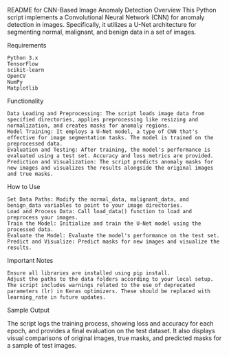 README for CNN-Based Image Anomaly Detection
Overview
This Python script implements a Convolutional Neural Network (CNN) for anomaly detection in images.
Specifically, it utilizes a U-Net architecture for segmenting normal, malignant, and benign data in a set of images.

Requirements

    Python 3.x
    TensorFlow
    scikit-learn
    OpenCV
    NumPy
    Matplotlib

Functionality

    Data Loading and Preprocessing: The script loads image data from specified directories, applies preprocessing like resizing and normalization, and creates masks for anomaly regions.
    Model Training: It employs a U-Net model, a type of CNN that's effective for image segmentation tasks. The model is trained on the preprocessed data.
    Evaluation and Testing: After training, the model's performance is evaluated using a test set. Accuracy and loss metrics are provided.
    Prediction and Visualization: The script predicts anomaly masks for new images and visualizes the results alongside the original images and true masks.

How to Use

    Set Data Paths: Modify the normal_data, malignant_data, and benign_data variables to point to your image directories.
    Load and Process Data: Call load_data() function to load and preprocess your images.
    Train the Model: Initialize and train the U-Net model using the processed data.
    Evaluate the Model: Evaluate the model's performance on the test set.
    Predict and Visualize: Predict masks for new images and visualize the results.

Important Notes

    Ensure all libraries are installed using pip install.
    Adjust the paths to the data folders according to your local setup.
    The script includes warnings related to the use of deprecated parameters (lr) in Keras optimizers. These should be replaced with learning_rate in future updates.

Sample Output

The script logs the training process, showing loss and accuracy for each epoch, and provides a final evaluation on the test dataset.
It also displays visual comparisons of original images, true masks, and predicted masks for a sample of test images.
